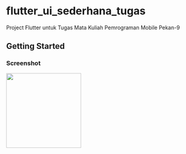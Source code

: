 # flutter_ui_sederhana_tugas

Project Flutter untuk Tugas Mata Kuliah Pemrograman Mobile Pekan-9

## Getting Started

### Screenshot
<img src="[assets/Screenshot_2022-11-01-19-46-02-89.png](https://github.com/onynovianti/flutter_ui_sederhana_tugas/blob/c19acc8e041d0415cccb2375503962ed22d58f27/assets/Screenshot_2022-11-01-19-46-02-89.png)" width="200">
